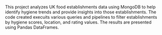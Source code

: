 This project analyzes UK food establishments data using MongoDB to help identify hygiene trends and provide insights into those establishments. 
The code created execuits various queries and pipelines to filter establishments by hygiene scores, location, and rating values.
The results are presented using Pandas DataFrames.
